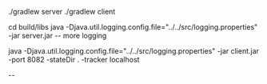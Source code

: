 ./gradlew server
./gradlew client

cd build/libs
java -Djava.util.logging.config.file="../../src/logging.properties" -jar server.jar -- more logging


java -Djava.util.logging.config.file="../../src/logging.properties" -jar client.jar -port 8082 -stateDir . -tracker localhost


--
